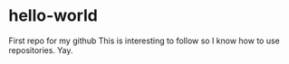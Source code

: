 # hello-world
First repo for my github
This is interesting to follow so I know how to use repositories.
Yay.
